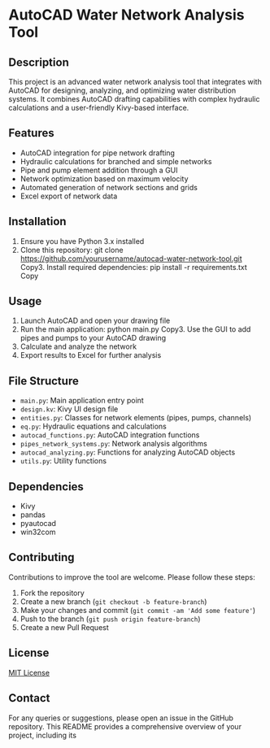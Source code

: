 # AutoCAD Water Network Analysis Tool

## Description
This project is an advanced water network analysis tool that integrates with AutoCAD for designing, analyzing, and optimizing water distribution systems. 
It combines AutoCAD drafting capabilities with complex hydraulic calculations and a user-friendly Kivy-based interface.

## Features
- AutoCAD integration for pipe network drafting
- Hydraulic calculations for branched and simple networks
- Pipe and pump element addition through a GUI
- Network optimization based on maximum velocity
- Automated generation of network sections and grids
- Excel export of network data

## Installation
1. Ensure you have Python 3.x installed
2. Clone this repository:
git clone https://github.com/yourusername/autocad-water-network-tool.git
Copy3. Install required dependencies:
pip install -r requirements.txt
Copy
## Usage
1. Launch AutoCAD and open your drawing file
2. Run the main application:
python main.py
Copy3. Use the GUI to add pipes and pumps to your AutoCAD drawing
4. Calculate and analyze the network
5. Export results to Excel for further analysis

## File Structure
- `main.py`: Main application entry point
- `design.kv`: Kivy UI design file
- `entities.py`: Classes for network elements (pipes, pumps, channels)
- `eq.py`: Hydraulic equations and calculations
- `autocad_functions.py`: AutoCAD integration functions
- `pipes_network_systems.py`: Network analysis algorithms
- `autocad_analyzing.py`: Functions for analyzing AutoCAD objects
- `utils.py`: Utility functions

## Dependencies
- Kivy
- pandas
- pyautocad
- win32com

## Contributing
Contributions to improve the tool are welcome. Please follow these steps:
1. Fork the repository
2. Create a new branch (`git checkout -b feature-branch`)
3. Make your changes and commit (`git commit -am 'Add some feature'`)
4. Push to the branch (`git push origin feature-branch`)
5. Create a new Pull Request

## License
[MIT License](https://opensource.org/licenses/MIT)

## Contact
For any queries or suggestions, please open an issue in the GitHub repository.
This README provides a comprehensive overview of your project, including its 
